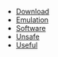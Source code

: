 
<ul>
<li><a href="/wiki/download">Download</a></li>
<li><a href="/wiki/emulation">Emulation</a></li>
<li><a href="/wiki/software">Software</a></li>
<li><a href="/wiki/unsafe">Unsafe</a></li>
<li><a href="/wiki/useful">Useful</a></li>
</ul>